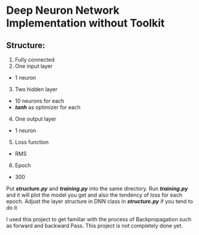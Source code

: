# Deep Neuron Network Implementation without Toolkit

## Structure:
1. Fully connected
2. One input layer
  - 1 neuron
3. Two hidden layer
  - 10 neurons for each
  - ***tanh*** as optimizer for each
4. One output layer
  - 1 neuron
5. Loss function
  - RMS
6. Epoch
  - 300

Put ***structure.py*** and ***training.py*** into the same directory. Run ***training.py*** and it will plot the model you get and also the tendency of loss for each epoch.
Adjust the layer structure in DNN class in ***structure.py*** if you tend to do it

I used this project to get familiar with the process of Backpropagation such as forward and backward Pass. This project is not completely done yet.
